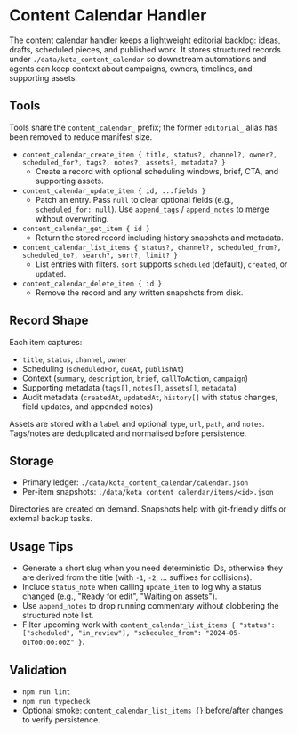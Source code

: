 # Content Calendar Handler

The content calendar handler keeps a lightweight editorial backlog: ideas, drafts, scheduled pieces, and published work. It stores structured records under `./data/kota_content_calendar` so downstream automations and agents can keep context about campaigns, owners, timelines, and supporting assets.

## Tools

Tools share the `content_calendar_` prefix; the former `editorial_` alias has been removed to reduce manifest size.

- `content_calendar_create_item { title, status?, channel?, owner?, scheduled_for?, tags?, notes?, assets?, metadata? }`
  - Create a record with optional scheduling windows, brief, CTA, and supporting assets.
- `content_calendar_update_item { id, ...fields }`
  - Patch an entry. Pass `null` to clear optional fields (e.g., `scheduled_for: null`). Use `append_tags` / `append_notes` to merge without overwriting.
- `content_calendar_get_item { id }`
  - Return the stored record including history snapshots and metadata.
- `content_calendar_list_items { status?, channel?, scheduled_from?, scheduled_to?, search?, sort?, limit? }`
  - List entries with filters. `sort` supports `scheduled` (default), `created`, or `updated`.
- `content_calendar_delete_item { id }`
  - Remove the record and any written snapshots from disk.

## Record Shape

Each item captures:

- `title`, `status`, `channel`, `owner`
- Scheduling (`scheduledFor`, `dueAt`, `publishAt`)
- Context (`summary`, `description`, `brief`, `callToAction`, `campaign`)
- Supporting metadata (`tags[]`, `notes[]`, `assets[]`, `metadata`)
- Audit metadata (`createdAt`, `updatedAt`, `history[]` with status changes, field updates, and appended notes)

Assets are stored with a `label` and optional `type`, `url`, `path`, and `notes`. Tags/notes are deduplicated and normalised before persistence.

## Storage

- Primary ledger: `./data/kota_content_calendar/calendar.json`
- Per-item snapshots: `./data/kota_content_calendar/items/<id>.json`

Directories are created on demand. Snapshots help with git-friendly diffs or external backup tasks.

## Usage Tips

- Generate a short slug when you need deterministic IDs, otherwise they are derived from the title (with `-1`, `-2`, … suffixes for collisions).
- Include `status_note` when calling `update_item` to log why a status changed (e.g., "Ready for edit", "Waiting on assets").
- Use `append_notes` to drop running commentary without clobbering the structured note list.
- Filter upcoming work with `content_calendar_list_items { "status": ["scheduled", "in_review"], "scheduled_from": "2024-05-01T00:00:00Z" }`.

## Validation

- `npm run lint`
- `npm run typecheck`
- Optional smoke: `content_calendar_list_items {}` before/after changes to verify persistence.
